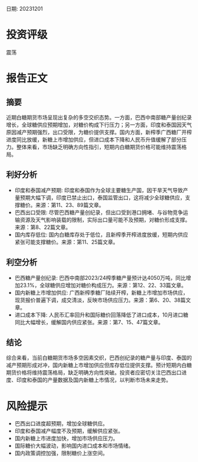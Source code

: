 
日期: 20231201

# 投资评级

震荡

# 报告正文

## 摘要

近期白糖期货市场呈现出复杂的多空交织态势。一方面，巴西中南部糖产量创纪录增长，全球糖供应预期增加，对糖价构成下行压力；另一方面，印度和泰国因天气原因减产预期强烈，出口受限，为糖价提供支撑。国内方面，新榨季广西糖厂开榨进度同比放缓，新糖上市增加供应，但进口成本下降和人民币升值缓解了部分压力。整体来看，市场缺乏明确方向性指引，短期内白糖期货价格可能维持震荡格局。

## 利好分析

* 印度和泰国减产预期: 印度和泰国作为全球主要糖生产国，因干旱天气导致产量预期大幅下调，印度已禁止出口，泰国监管出口，这将减少全球糖供应，支撑糖价。来源：第11、23、89篇文章。
* 巴西出口受限: 尽管巴西糖产量创纪录，但出口受到港口拥堵、与谷物竞争运输资源及天气影响装载的限制，实际出口量可能不及预期，对糖价形成支撑。来源：第8、22篇文章。
* 国内库存低位: 国内白糖库存处于低位，且新榨季开榨进度放缓，短期内供应紧张可能支撑糖价。来源：第11、25篇文章。

## 利空分析

* 巴西糖产量创纪录: 巴西中南部2023/24榨季糖产量预计达4050万吨，同比增加23.1%，全球糖供应增加对糖价构成压力。来源：第12、22、33篇文章。
* 国内新糖上市增加供应: 广西新榨季糖厂陆续开榨，新糖上市增加市场供应，现货报价普遍下调，成交清淡，反映市场供应压力。来源：第6、20、38篇文章。
* 进口成本下降: 人民币汇率回升和国际糖价回落降低了进口成本，10月进口糖同比大幅增长，缓解国内供应紧张。来源：第7、15、47篇文章。

## 结论

综合来看，当前白糖期货市场多空因素交织，巴西创纪录的糖产量与印度、泰国的减产预期形成对冲，国内新糖上市增加供应但库存低位提供支撑。预计短期内白糖期货价格将维持震荡格局，缺乏明确方向性突破。投资者应密切关注巴西出口进度、印度和泰国的产量数据及国内新糖上市情况，以判断市场未来走势。

# 风险提示

* 巴西出口进度超预期，增加全球糖供应。
* 印度和泰国减产幅度不及预期，缓解供应紧张。
* 国内新糖上市进度加快，增加市场供应压力。
* 国际糖价大幅波动，影响国内进口成本和市场情绪。
* 国内政策调控加强，限制糖价上涨空间。
